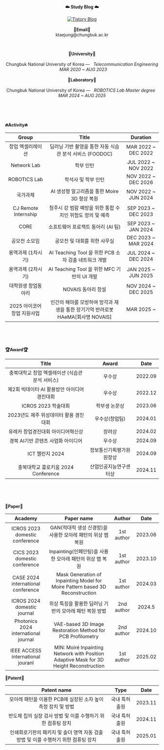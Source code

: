 <p align="center">
  <strong>☁️ Study Blog ☁️</strong><br><br>
  <a href="https://input-thinking-output.tistory.com/" target="_blank">
    <img src="https://img.shields.io/badge/Tistory-000000?style=flat&logo=tistory&logoColor=white" alt="Tistory Blog"/>
  </a>
  <br><br>
<Strong>📧Email📧</Strong><br>ktaejung@chungbuk.ac.kr<br>
</p>
<br>
<p align="center">
<Strong>🏫University🏫</Strong><br><br>
Chungbuk National University of Korea —  &nbsp; <em>Telecommunication Engineering &nbsp;   MAR  2020 ~ AUG  2023</em>
<br><br>
<Strong>🏫Laboratory🏫</Strong><br><br>
Chungbuk National University of Korea —  &nbsp; <em>ROBOTICS Lab Master degree &nbsp;   MAR  2024 ~ AUG  2025</em>
</p>   
<br>
<div align="center">
<p align="left">
<br><br>
<Strong>🔥Activity🔥</Strong><br>

|Group|Title|Duration|
|:---:|:---:|:---:|
|창업 엑셀러레이션|딥러닝 기반 촬영을 통한 자동 식습관 분석 서비스 (FOODOC)|MAR 2022 ~ DEC 2022|
|Network Lab|학부 인턴|JUL 2022 ~ NOV 2022|
|ROBOTICS Lab|학석사 및 학부 인턴|NOV 2022 ~ DEC 2026|
|국가과제|AI 생성형 알고리즘을 통한 Moire 3D 형상 복원|NOV 2022 ~ JUN 2024|
|CJ Remote Internship|청주시 강 범람 예방을 위한 통합 수치인 위험도 정의 및 예측|SEP 2023 ~ DEC 2023| 
|CORE|소프트웨어 프로젝트 동아리 (AI 팀)|SEP 2023 ~ JAN 2024|
|공모전 소모임|공모전 및 대회를 위한 사무실|DEC 2023 ~ MAR 2024|
|용역과제 (1차시기)|AI Teaching Tool 을 위한 PCB 소자 검출 네트워크 개발|JUL 2024 ~ DEC 2024|
|용역과제 (2차시기)|AI Teaching Tool 을 위한 MFC 기반의 UI 개발|JAN 2025 ~ JUN 2025|
|대학원생 창업동아리|NOVAIS 동아리 창설|NOV 2024 ~ DEC 2025|
|2025 아이코어 창업 지원사업|인간의 해마를 모방하여 망각과 재생을 통한 장기기억 반려로봇 HAeMA[회사명 NOVAIS]|MAR 2025 ~|
</p>
<br>
<br><br>
<p align="left">
<Strong>🏆Award🏆</Strong><br>

|Title|Award|Date|
|:---:|:---:|:---:|
|충북대학교 창업 엑셀레이션 (식습관 분석 서비스)|우수상|2022.09|
|제2회 빅데이터·AI 활용방안 아이디어 경진대회|우수상|2022.12|
|ICROS 2023 학술대회|학부생 논문상|2023.06|
|2023년도 제주 위성데이터 활용 경진대회|우수상(창업팀)|2024.01|
|유레카 창업경진대회 아이디어혁신상|장려상|2024.02|
|경북 AI기반 콘텐츠 사업화 아이디어|우수상|2024.09|
|ICT 챌린지 2024|정보통신기획평가원 원장상|2024.09|
|충북대학교 콜로키움 2024 Conference|산업인공지능연구센터상|2024.11|

</p>   
<br><br>
<br>

<p align="left">
<Strong>📖Paper📖</Strong><br>

|Academy|Paper name|Author|Date|
|:---:|:---:|:---:|:---:|
|ICROS 2023 domestic conference|GAN(적대적 생성 신경망)을 사용한 모아레 패턴의 위상 맵 복원|1st author|2023.06|
|CICS 2023 domestic conference|Inpainting(인페인팅)을 사용한 모아레 패턴의 위상 맵 복원|1st author|2023.10|
|CASE 2024 international conference|Mask Generation of Inpainting Model for Moire Pattern based 3D Reconstruction|1st author|2024.03|
|ICROS 2024 domestic journal|위상 특징을 활용한 딥러닝 기반의 모아레 패턴 복원 방법|2nd author|2024.5|
|Photonics 2024 international journal|VAE-based 3D Image Restoration Method for PCB Profilometry|2nd author|2024.10|
|IEEE ACCESS international jouranl|MIN: Moiré Inpainting Network with Position Adaptive Mask for 3D Height Reconstruction|1st author|2025.02|

</p>        

<p align="left">
<Strong>🔦Patent🔦</Strong><br>
    
|Patent name|Type|Date|
|:---:|:---:|:---:|
|모아레 패턴을 이용한 PCB에 실장된 소자 높이 측정 장치 및 방법|국내 특허 출원|2023.11|
|반도체 칩의 실장 검사 방법 및 이를 수행하기 위한 컴퓨팅 장치|국내 특허 출원|2024.11|
|인쇄회로기판의 패키지 및 솔더 영역 자동 검출 방법 및 이를 수행하기 위한 컴퓨팅 장치|국내 특허 출원|2025.01|
</p>
